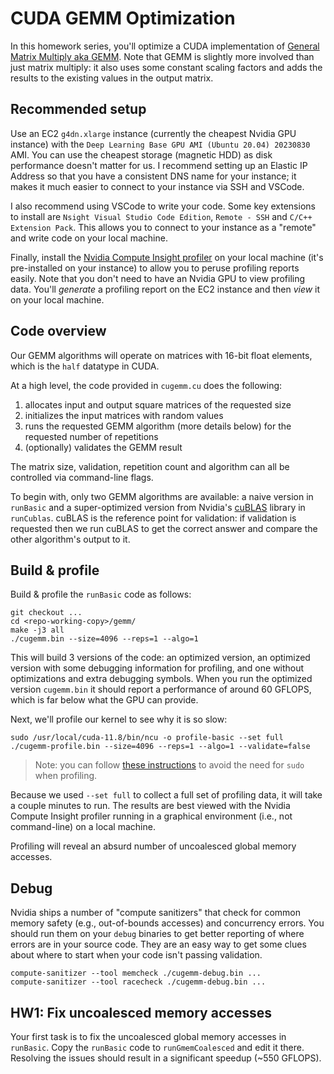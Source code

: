 # CUDA GEMM Optimization

In this homework series, you'll optimize a CUDA implementation of 
[General Matrix Multiply aka GEMM](https://en.wikipedia.org/wiki/Basic_Linear_Algebra_Subprograms#Level_3). 
Note that GEMM is slightly more involved than just matrix multiply: it also uses some constant scaling factors 
and adds the results to the existing values in the output matrix.

## Recommended setup

Use an EC2 `g4dn.xlarge` instance (currently the cheapest Nvidia GPU instance) with the `Deep Learning Base GPU AMI (Ubuntu 20.04) 20230830` AMI. 
You can use the cheapest storage (magnetic HDD) as disk performance doesn't matter for us. 
I recommend setting up an Elastic IP Address so that you have a consistent DNS name for your instance; it makes 
it much easier to connect to your instance via SSH and VSCode.

I also recommend using VSCode to write your code. Some key extensions to install are `Nsight Visual Studio Code Edition`, 
`Remote - SSH` and `C/C++ Extension Pack`. This allows you to connect to your instance as a "remote" and write
code on your local machine.

Finally, install the [Nvidia Compute Insight profiler](https://developer.nvidia.com/tools-overview/nsight-compute/get-started) 
on your local machine (it's pre-installed on your instance) to allow you to peruse profiling reports easily. Note that you 
don't need to have an Nvidia GPU to view profiling data. You'll *generate* a profiling report on the EC2 instance and then *view* it on your local machine.

## Code overview

Our GEMM algorithms will operate on matrices with 16-bit float elements, which is the `half` datatype in CUDA.

At a high level, the code provided in `cugemm.cu` does the following:
1. allocates input and output square matrices of the requested size
2. initializes the input matrices with random values
3. runs the requested GEMM algorithm (more details below) for the requested number of repetitions
4. (optionally) validates the GEMM result

The matrix size, validation, repetition count and algorithm can all be controlled via command-line flags.

To begin with, only two GEMM algorithms are available: a naive version in `runBasic` 
and a super-optimized version from Nvidia's [cuBLAS](https://docs.nvidia.com/cuda/cublas/index.html) library in `runCublas`. 
cuBLAS is the reference point for validation: if validation is requested then we run cuBLAS to get the correct answer
and compare the other algorithm's output to it.

## Build & profile

Build & profile the `runBasic` code as follows:

```
git checkout ...
cd <repo-working-copy>/gemm/
make -j3 all
./cugemm.bin --size=4096 --reps=1 --algo=1
```
This will build 3 versions of the code: an optimized version, an optimized version with some debugging information for profiling,
and one without optimizations and extra debugging symbols. 
When you run the optimized version `cugemm.bin` it should report a performance of around 60 GFLOPS, which is far below what the GPU can provide.

Next, we'll profile our kernel to see why it is so slow:
```
sudo /usr/local/cuda-11.8/bin/ncu -o profile-basic --set full ./cugemm-profile.bin --size=4096 --reps=1 --algo=1 --validate=false
```
> Note: you can follow [these instructions](https://developer.nvidia.com/nvidia-development-tools-solutions-err_nvgpuctrperm-permission-issue-performance-counters#AllUsersTag) to avoid the need for `sudo` when profiling.

Because we used `--set full` to collect a full set of profiling data, it will take a couple minutes to run. The results 
are best viewed with the Nvidia Compute Insight profiler running in a graphical environment (i.e., not command-line) on a local machine.

Profiling will reveal an absurd number of uncoalesced global memory accesses. 

## Debug

Nvidia ships a number of "compute sanitizers" that check for common memory safety (e.g., out-of-bounds accesses) and concurrency errors. 
You should run them on your `debug` binaries to get better reporting of where errors are in your source code. They are an easy way to get
some clues about where to start when your code isn't passing validation.

```
compute-sanitizer --tool memcheck ./cugemm-debug.bin ...
compute-sanitizer --tool racecheck ./cugemm-debug.bin ...
```

## HW1: Fix uncoalesced memory accesses

Your first task is to fix the uncoalesced global memory accesses in `runBasic`. Copy the `runBasic` code to `runGmemCoalesced` and edit it there. Resolving the issues should result in a significant speedup (~550 GFLOPS).
